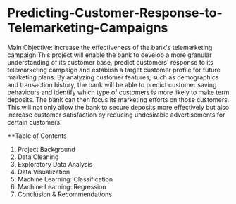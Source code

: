 # Predicting-Customer-Response-to-Telemarketing-Campaigns
Main Objective: increase the effectiveness of the bank's telemarketing campaign This project will enable the bank to develop a more granular understanding of its customer base, predict customers' response to its telemarketing campaign and establish a target customer profile for future marketing plans.  By analyzing customer features, such as demographics and transaction history, the bank will be able to predict customer saving behaviours and identify which type of customers is more likely to make term deposits. The bank can then focus its marketing efforts on those customers. This will not only allow the bank to secure deposits more effectively but also increase customer satisfaction by reducing undesirable advertisements for certain customers.

**Table of Contents
1.	Project Background
2.	Data Cleaning
3.	Exploratory Data Analysis
4.	Data Visualization
5.	Machine Learning: Classification
6.	Machine Learning: Regression
7.	Conclusion & Recommendations
